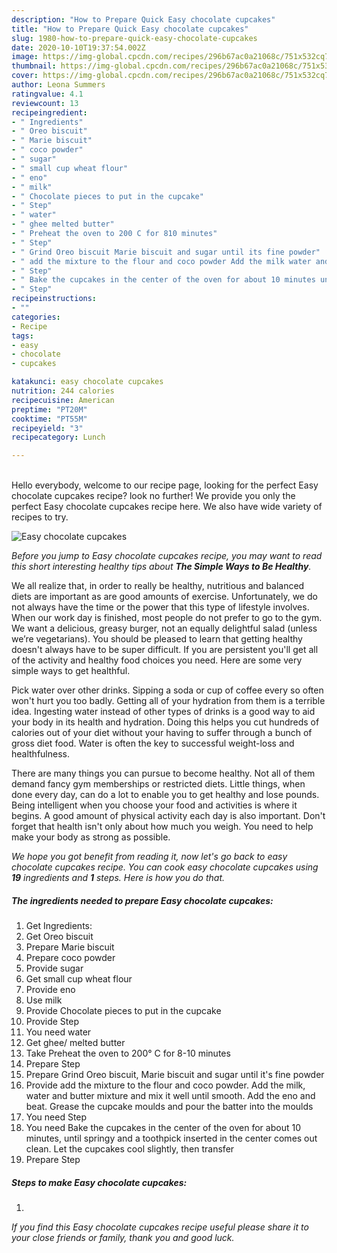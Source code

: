 ```yaml
---
description: "How to Prepare Quick Easy chocolate cupcakes"
title: "How to Prepare Quick Easy chocolate cupcakes"
slug: 1980-how-to-prepare-quick-easy-chocolate-cupcakes
date: 2020-10-10T19:37:54.002Z
image: https://img-global.cpcdn.com/recipes/296b67ac0a21068c/751x532cq70/easy-chocolate-cupcakes-recipe-main-photo.jpg
thumbnail: https://img-global.cpcdn.com/recipes/296b67ac0a21068c/751x532cq70/easy-chocolate-cupcakes-recipe-main-photo.jpg
cover: https://img-global.cpcdn.com/recipes/296b67ac0a21068c/751x532cq70/easy-chocolate-cupcakes-recipe-main-photo.jpg
author: Leona Summers
ratingvalue: 4.1
reviewcount: 13
recipeingredient:
- " Ingredients"
- " Oreo biscuit"
- " Marie biscuit"
- " coco powder"
- " sugar"
- " small cup wheat flour"
- " eno"
- " milk"
- " Chocolate pieces to put in the cupcake"
- " Step"
- " water"
- " ghee melted butter"
- " Preheat the oven to 200 C for 810 minutes"
- " Step"
- " Grind Oreo biscuit Marie biscuit and sugar until its fine powder"
- " add the mixture to the flour and coco powder Add the milk water and butter mixture and mix it well until smooth Add the eno and beat Grease the cupcake moulds and pour the batter into the moulds"
- " Step"
- " Bake the cupcakes in the center of the oven for about 10 minutes until springy and a toothpick inserted in the center comes out clean Let the cupcakes cool slightly then transfer"
- " Step"
recipeinstructions:
- ""
categories:
- Recipe
tags:
- easy
- chocolate
- cupcakes

katakunci: easy chocolate cupcakes 
nutrition: 244 calories
recipecuisine: American
preptime: "PT20M"
cooktime: "PT55M"
recipeyield: "3"
recipecategory: Lunch

---
```

<br>
Hello everybody, welcome to our recipe page, looking for the perfect Easy chocolate cupcakes recipe? look no further! We provide you only the perfect Easy chocolate cupcakes recipe here. We also have wide variety of recipes to try.
<br>


![Easy chocolate cupcakes](https://img-global.cpcdn.com/recipes/296b67ac0a21068c/751x532cq70/easy-chocolate-cupcakes-recipe-main-photo.jpg)

<i>Before you jump to Easy chocolate cupcakes recipe, you may want to read this short interesting healthy tips about <strong>The Simple Ways to Be Healthy</strong>.</i>

We all realize that, in order to really be healthy, nutritious and balanced diets are important as are good amounts of exercise. Unfortunately, we do not always have the time or the power that this type of lifestyle involves. When our work day is finished, most people do not prefer to go to the gym. We want a delicious, greasy burger, not an equally delightful salad (unless we’re vegetarians). You should be pleased to learn that getting healthy doesn't always have to be super difficult. If you are persistent you'll get all of the activity and healthy food choices you need. Here are some very simple ways to get healthful.

Pick water over other drinks. Sipping a soda or cup of coffee every so often won't hurt you too badly. Getting all of your hydration from them is a terrible idea. Ingesting water instead of other types of drinks is a good way to aid your body in its health and hydration. Doing this helps you cut hundreds of calories out of your diet without your having to suffer through a bunch of gross diet food. Water is often the key to successful weight-loss and healthfulness.

There are many things you can pursue to become healthy. Not all of them demand fancy gym memberships or restricted diets. Little things, when done every day, can do a lot to enable you to get healthy and lose pounds. Being intelligent when you choose your food and activities is where it begins. A good amount of physical activity each day is also important. Don't forget that health isn't only about how much you weigh. You need to help make your body as strong as possible. 


<i>We hope you got benefit from reading it, now let's go back to easy chocolate cupcakes recipe. You can cook easy chocolate cupcakes using <strong>19</strong> ingredients and <strong>1</strong> steps. Here is how you do that.
</i>

##### The ingredients needed to prepare Easy chocolate cupcakes:

1. Get  Ingredients:
1. Get  Oreo biscuit
1. Prepare  Marie biscuit
1. Prepare  coco powder
1. Provide  sugar
1. Get  small cup wheat flour
1. Provide  eno
1. Use  milk
1. Provide  Chocolate pieces to put in the cupcake
1. Provide  Step
1. You need  water
1. Get  ghee/ melted butter
1. Take  Preheat the oven to 200° C for 8-10 minutes
1. Prepare  Step
1. Prepare  Grind Oreo biscuit, Marie biscuit and sugar until it&#39;s fine powder
1. Provide  add the mixture to the flour and coco powder. Add the milk, water and butter mixture and mix it well until smooth. Add the eno and beat. Grease the cupcake moulds and pour the batter into the moulds
1. You need  Step
1. You need  Bake the cupcakes in the center of the oven for about 10 minutes, until springy and a toothpick inserted in the center comes out clean. Let the cupcakes cool slightly, then transfer
1. Prepare  Step


##### Steps to make Easy chocolate cupcakes:

1. 


<i>If you find this Easy chocolate cupcakes recipe useful please share it to your close friends or family, thank you and good luck.</i>
